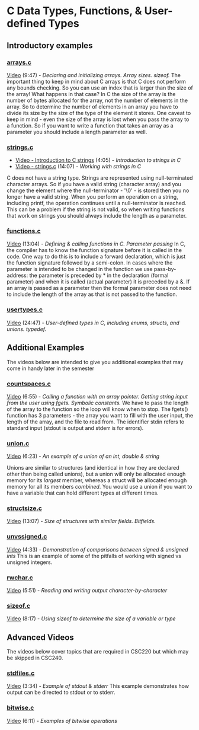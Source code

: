 # C Data Types, Functions, & User-defined Types

## Introductory examples

### [arrays.c](https://github.com/wadehuber/codeexamples/blob/master/c/c1/arrays.c)

[Video](https://youtu.be/T6eSt06zuaA) (9:47) - *Declaring and initializing arrays.  Array sizes.  sizeof.*
The important thing to keep in mind about C arrays is that C does not perform any bounds checking.  So you can use an index that is larger than the size of the array!  What happens in that case?  In C the size of the array is the number of bytes allocated for the array, not the number of elements in the array.  So to determine the number of elements in an array you have to divide its size by the size of the type of the element it stores.  One caveat to keep in mind - even the size of the array is lost when you pass the array to a function.  So if you want to write a function that takes an array as a parameter you should include a length parameter as well.

### [strings.c](https://github.com/wadehuber/codeexamples/blob/master/c/c1/strings.c)

- [Video - Introduction to C strings](https://youtu.be/1CgrUZgLQlc) (4:05) - *Introduction to strings in C*
- [Video - strings.c](https://youtu.be/TfKL_UhKvKw) (14:07) - *Working with strings in C*

C does not have a string type.  Strings are represented using null-terminated character arrays.  So if you have a valid string (character array) and you change the element where the null-terminator - '\0' - is stored then you no longer have a valid string.  When you perform an operation on a string, including printf, the operation continues until a null-terminator is reached.  This can be a problem if the string is not valid, so when writing functions that work on strings you should always include the length as a parameter.

### [functions.c](https://github.com/wadehuber/codeexamples/blob/master/c/c1/functions.c)

[Video](https://youtu.be/7kxaZd4DZAU) (13:04) - *Defining & calling functions in C. Parameter passing*
In C, the compiler has to know the function signature before it is called in the code.  One way to do this is to include a forward declaration, which is just the function signature followed by a semi-colon.  In cases where the parameter is intended to be changed in the function we use pass-by-address: the parameter is preceded by * in the declaration (formal parameter) and when it is called (actual parameter) it is preceded by a &.  If an array is passed as a parameter then the formal parameter does not need to include the length of the array as that is not passed to the function.

### [usertypes.c](https://github.com/wadehuber/codeexamples/blob/master/c/c1/usertypes.c)

[Video](https://youtu.be/CjROf4vRwFk) (24:47) - *User-defined types in C, including enums, structs, and unions.  typedef.*

## Additional Examples

The videos below are intended to give you additional examples that may come in handy later in the semester

### [countspaces.c](https://github.com/wadehuber/codeexamples/blob/master/c/c1/countspaces.c)

[Video](https://youtu.be/KPXblHbpUKw) (6:55) - *Calling a function with an array pointer.  Getting string input from the user using fgets.  Symbolic constants.*
We have to pass the length of the array to the function so the loop will know when to stop.  The fgets() function has 3 parameters - the array you want to fill with the user input, the length of the array, and the file to read from.  The identifier stdin refers to standard input (stdout is output and stderr is for errors).

### [union.c](https://github.com/wadehuber/codeexamples/blob/master/c/c1/union.c)

[Video](https://youtu.be/ECNDwnfQXyQ) (6:23) - *An example of a union of an int, double & string*

Unions are similar to structures (and identical in how they are declared other than being called unions), but a union will only be allocated enough memory for its *largest* member, whereas a struct will be allocated enough memory for all its members *combined*.  You would use a union if you want to have a variable that can hold different types at different times.

### [structsize.c](https://github.com/wadehuber/codeexamples/blob/master/c/c1/structsize.c)

[Video](https://youtu.be/eioSR8_YKEc) (13:07) - *Size of structures with similar fields.  Bitfields.*

### [unvssigned.c](https://github.com/wadehuber/codeexamples/blob/master/c/c1/unvssigned.c)

[Video](https://youtu.be/0XIUcwQJD3w) (4:33) - *Demonstration of comparisons between signed & unsigned ints*
This is an example of some of the pitfalls of working with signed vs unsigned integers.

### [rwchar.c](https://github.com/wadehuber/codeexamples/blob/master/c/c1/rwchar.c)

[Video](https://youtu.be/mftDcFd317k) (5:51) - *Reading and writing output character-by-character*

### [sizeof.c](https://github.com/wadehuber/codeexamples/blob/master/c/c1/sizeof.c)

[Video](https://youtu.be/HHvxGEbxlyg) (8:17) - *Using sizeof to determine the size of a variable or type*

## Advanced Videos

The videos below cover topics that are required in CSC220 but which may be skipped in CSC240.

### [stdfiles.c](https://github.com/wadehuber/codeexamples/blob/master/c/c1/stdfiles.c)

[Video](https://youtu.be/dDglXVwKz2Y) (3:34) - *Example of stdout & stderr*
This example demonstrates how output can be directed to stdout or to stderr.

### [bitwise.c](https://github.com/wadehuber/codeexamples/blob/master/c/c1/bitwise.c)

[Video](https://youtu.be/371vBlwtm2k) (6:11) - *Examples of bitwise operations*
